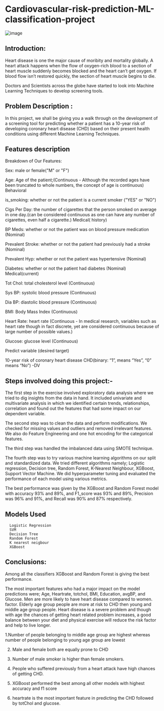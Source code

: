 # Cardiovascular-risk-prediction-ML-classification-project


![image](https://user-images.githubusercontent.com/92503896/209540890-1b2f1cc0-8d1a-4660-b91d-7a40e5136cc3.png)


## **Introduction:**

Heart disease is one the major cause of moribity and mortality globally. A heart attack happens when the flow of oxygen-rich blood to a section of heart muscle suddenly becomes blocked and the heart can’t get oxygen. If blood flow isn’t restored quickly, the section of heart muscle begins to die.

Doctors and Scientists across the globe have started to look into Machine Learning Techniques to develop screening tools.

## **Problem Description :**

In this project, we shall be giving you a walk through on the development of a screening tool for predicting whether a patient has a 10-year risk of developing coronary heart disease (CHD) based on their present health conditions using different Machine Learning Techniques.

## **Features description**

Breakdown of Our Features:

Sex: male or female("M" or "F")

Age: Age of the patient;(Continuous - Although the recorded ages have been truncated to whole numbers, the concept of age is continuous) Behavioral

is_smoking: whether or not the patient is a current smoker ("YES" or "NO")

Cigs Per Day: the number of cigarettes that the person smoked on average in one day.(can be considered continuous as one can have any number of cigarettes, even half a cigarette.) Medical( history)

BP Meds: whether or not the patient was on blood pressure medication (Nominal)

Prevalent Stroke: whether or not the patient had previously had a stroke (Nominal)

Prevalent Hyp: whether or not the patient was hypertensive (Nominal)

Diabetes: whether or not the patient had diabetes (Nominal) Medical(current)

Tot Chol: total cholesterol level (Continuous)

Sys BP: systolic blood pressure (Continuous)

Dia BP: diastolic blood pressure (Continuous)

BMI: Body Mass Index (Continuous)

Heart Rate: heart rate (Continuous - In medical research, variables such as heart rate though in fact discrete, yet are considered continuous because of large number of possible values.)

Glucose: glucose level (Continuous)

Predict variable (desired target)

10-year risk of coronary heart disease CHD(binary: “1”, means “Yes”, “0” means “No”) -DV

## **Steps involved doing this project:-**

The first step in the exercise involved exploratory data analysis where we tried to dig
insights from the data in hand. It included univariate and multivariate analysis in which
we identified certain trends, relationships, correlation and found out the features that had
some impact on our dependent variable.

The second step was to clean the data and
perform modifications. We checked for missing values and outliers and removed
irrelevant features. We also do Feature Engineering and one hot encoding for the
categorical features. 

The third step was handled the imbalanced data using SMOTE
technique. 

The fourth step was to try various machine learning algorithms on our split
and standardized data. We tried different algorithms namely; Logistic regression,
Decision tree, Random Forest, K-Nearest Neighbour, XGBoost, Support Vector Machine.
We did hyperparameter tuning and evaluated the performance of each model using
various metrics.

The best performance was given by the XGBoost and Random Forest
model with accuracy 93% and 89%, and F1_score was 93% and 89%, Precision was
96% and 91%, and Recall was 90% and 87% respectively.

## **Models Used**


      Logistic Regression
      SVM
      Decision Tree
      Random Forest
      K nearest neigbour
      XGBoost
      
 
 
## **Conclusions:**

Among all the classifiers XGBoost and Random Forest is giving the best performance.

The most important features who had a major impact on the model predictions were;
Age, Heartrate, totchol, BMI, Education, avgBP, and Glucose. Men are more likely to
have heart disease compared to women. factor. Elderly age group people are more at
risk to CHD then young and middle age group people. Heart disease is a severe problem
and though with age the chances of getting heart related problem increases, a good
balance between your diet and physical exercise will reduce the risk factor and help to
live longer.


1.Number of people belonging to middle age group are highest whereas
number of people belonging to young age group are lowest

2. Male and female both are equally prone to CHD

3. Number of male smoker is higher than female smokers.

4. People who suffered previously from a heart attack have high chances
of getting CHD.

5. XGBoost performed the best among all other models with highest
accuracy and f1 score

6. heartrate is the most important feature in predicting the CHD followed
by totChol and glucose.

